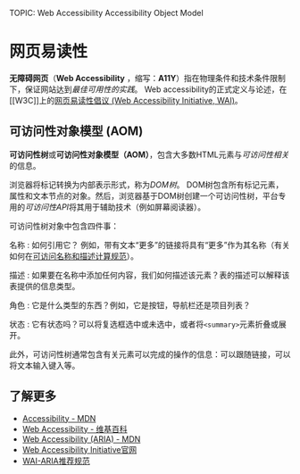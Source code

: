 TOPIC: Web Accessibility
       Accessibility Object Model

# 网页易读性

**无障碍网页**（**Web Accessibility** ，缩写：**A11Y**）指在物理条件和技术条件限制下，保证网站达到*最佳可用性的实践*。
Web accessibility的正式定义与论述，在[[W3C]]上的[网页易读性倡议 (Web Accessibility Initiative, WAI)](/zh-hans/glossary/WAI)。

## 可访问性对象模型 (AOM)

**可访问性树**或**可访问性对象模型（AOM）**，包含大多数HTML元素与*可访问性相关*的信息。

浏览器将标记转换为内部表示形式，称为*DOM树*。 DOM树包含所有标记元素，属性和文本节点的对象。然后，浏览器基于DOM树创建一个可访问性树，平台专用的*可访问性API*将其用于辅助技术（例如屏幕阅读器）。

可访问性树对象中包含四件事：

名称
:   如何引用它？ 例如，带有文本“更多”的链接将具有“更多”作为其名称（有关如何在[可访问名称和描述计算规范](https://www.w3.org/TR/accname-1.1/)）。

描述
:   如果要在名称中添加任何内容，我们如何描述该元素？表的描述可以解释该表提供的信息类型。

角色
:   它是什么类型的东西？例如，它是按钮，导航栏还是项目列表？

状态
:   它有状态吗？可以将复选框选中或未选中，或者将`<summary>`元素折叠或展开。

此外，可访问性树通常包含有关元素可以完成的操作的信息：可以跟随链接，可以将文本输入键入等。

## 了解更多

- [Accessibility - MDN](https://developer.mozilla.org/en-US/docs/Web/Accessibility)
- [Web Accessibility - 维基百科](https://en.wikipedia.org/wiki/Web%20accessibility)
- [Web Accessibility (ARIA) - MDN](https://developer.mozilla.org/en-US/docs/Web/Accessibility/ARIA)
- [Web Accessibility Initiative官网](http://www.w3.org/WAI/)
- [WAI-ARIA推荐规范](http://www.w3.org/TR/wai-aria/)
